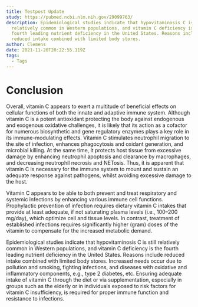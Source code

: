 ```yaml
---
title: Testpost Update
study: https://pubmed.ncbi.nlm.nih.gov/29099763/
description: Epidemiological studies indicate that hypovitaminosis C is still
  relatively common in Western populations, and vitamin C deficiency is the
  fourth leading nutrient deficiency in the United States. Reasons include
  reduced intake combined with limited body stores.
author: Clemens
date: 2021-11-20T20:22:55.119Z
tags:
  - Tags
---
```

# Conclusion

Overall, vitamin C appears to exert a multitude of beneficial effects on cellular functions of both the innate and adaptive immune system. Although vitamin C is a potent antioxidant protecting the body against endogenous and exogenous oxidative challenges, it is likely that its action as a cofactor for numerous biosynthetic and gene regulatory enzymes plays a key role in its immune-modulating effects. Vitamin C stimulates neutrophil migration to the site of infection, enhances phagocytosis and oxidant generation, and microbial killing. At the same time, it protects host tissue from excessive damage by enhancing neutrophil apoptosis and clearance by macrophages, and decreasing neutrophil necrosis and NETosis. Thus, it is apparent that vitamin C is necessary for the immune system to mount and sustain an adequate response against pathogens, whilst avoiding excessive damage to the host.

Vitamin C appears to be able to both prevent and treat respiratory and systemic infections by enhancing various immune cell functions. Prophylactic prevention of infection requires dietary vitamin C intakes that provide at least adequate, if not saturating plasma levels (i.e., 100–200 mg/day), which optimize cell and tissue levels. In contrast, treatment of established infections requires significantly higher (gram) doses of the vitamin to compensate for the increased metabolic demand.

Epidemiological studies indicate that hypovitaminosis C is still relatively common in Western populations, and vitamin C deficiency is the fourth leading nutrient deficiency in the United States. Reasons include reduced intake combined with limited body stores. Increased needs occur due to pollution and smoking, fighting infections, and diseases with oxidative and inflammatory components, e.g., type 2 diabetes, etc. Ensuring adequate intake of vitamin C through the diet or via supplementation, especially in groups such as the elderly or in individuals exposed to risk factors for vitamin C insufficiency, is required for proper immune function and resistance to infections.
